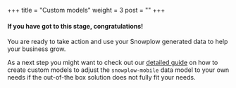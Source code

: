 +++
title = "Custom models"
weight = 3
post = ""
+++

#### If you have got to this stage, **congratulations!**

You are ready to take action and use your Snowplow generated data to help your business grow.

As a next step you might want to check out our [detailed guide](https://docs.snowplow.io/docs/modeling-your-data/modeling-your-data-with-dbt/dbt-custom-models/) on how to create custom models to adjust the `snowplow-mobile` data model to your own needs if the out-of-the box solution does not fully fit your needs.
